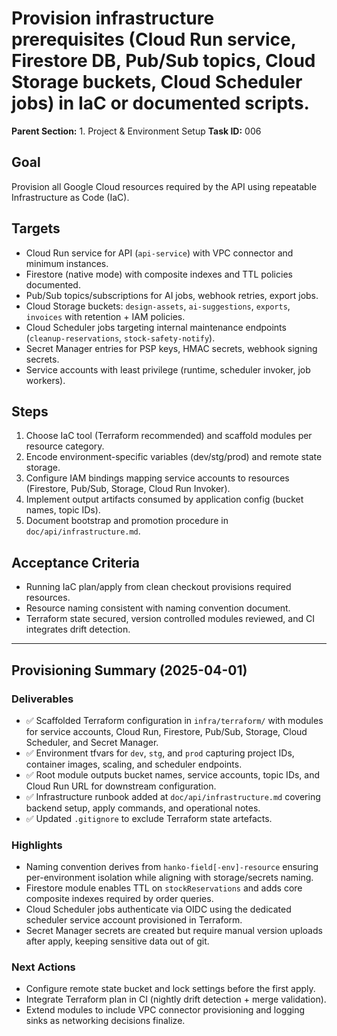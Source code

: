 # Provision infrastructure prerequisites (Cloud Run service, Firestore DB, Pub/Sub topics, Cloud Storage buckets, Cloud Scheduler jobs) in IaC or documented scripts.

**Parent Section:** 1. Project & Environment Setup
**Task ID:** 006

## Goal
Provision all Google Cloud resources required by the API using repeatable Infrastructure as Code (IaC).

## Targets
- Cloud Run service for API (`api-service`) with VPC connector and minimum instances.
- Firestore (native mode) with composite indexes and TTL policies documented.
- Pub/Sub topics/subscriptions for AI jobs, webhook retries, export jobs.
- Cloud Storage buckets: `design-assets`, `ai-suggestions`, `exports`, `invoices` with retention + IAM policies.
- Cloud Scheduler jobs targeting internal maintenance endpoints (`cleanup-reservations`, `stock-safety-notify`).
- Secret Manager entries for PSP keys, HMAC secrets, webhook signing secrets.
- Service accounts with least privilege (runtime, scheduler invoker, job workers).

## Steps
1. Choose IaC tool (Terraform recommended) and scaffold modules per resource category.
2. Encode environment-specific variables (dev/stg/prod) and remote state storage.
3. Configure IAM bindings mapping service accounts to resources (Firestore, Pub/Sub, Storage, Cloud Run Invoker).
4. Implement output artifacts consumed by application config (bucket names, topic IDs).
5. Document bootstrap and promotion procedure in `doc/api/infrastructure.md`.

## Acceptance Criteria
- Running IaC plan/apply from clean checkout provisions required resources.
- Resource naming consistent with naming convention document.
- Terraform state secured, version controlled modules reviewed, and CI integrates drift detection.

---

## Provisioning Summary (2025-04-01)

### Deliverables
- ✅ Scaffolded Terraform configuration in `infra/terraform/` with modules for service accounts, Cloud Run, Firestore, Pub/Sub, Storage, Cloud Scheduler, and Secret Manager.
- ✅ Environment tfvars for `dev`, `stg`, and `prod` capturing project IDs, container images, scaling, and scheduler endpoints.
- ✅ Root module outputs bucket names, service accounts, topic IDs, and Cloud Run URL for downstream configuration.
- ✅ Infrastructure runbook added at `doc/api/infrastructure.md` covering backend setup, apply commands, and operational notes.
- ✅ Updated `.gitignore` to exclude Terraform state artefacts.

### Highlights
- Naming convention derives from `hanko-field[-env]-resource` ensuring per-environment isolation while aligning with storage/secrets naming.
- Firestore module enables TTL on `stockReservations` and adds core composite indexes required by order queries.
- Cloud Scheduler jobs authenticate via OIDC using the dedicated scheduler service account provisioned in Terraform.
- Secret Manager secrets are created but require manual version uploads after apply, keeping sensitive data out of git.

### Next Actions
- Configure remote state bucket and lock settings before the first apply.
- Integrate Terraform plan in CI (nightly drift detection + merge validation).
- Extend modules to include VPC connector provisioning and logging sinks as networking decisions finalize.
